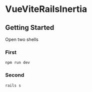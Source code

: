 # VueViteRailsInertia

## Getting Started 

Open two shells

### First 
```
npm run dev
```

### Second 
```
rails s
```